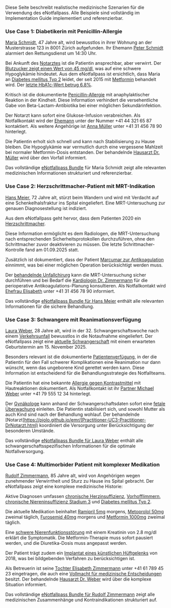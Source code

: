 Diese Seite beschreibt realistische medizinische Szenarien für die Verwendung des eNotfallpass. Alle Beispiele sind vollständig im Implementation Guide implementiert und referenzierbar.

### Use Case 1: Diabetikerin mit Penicillin-Allergie

[Maria Schmidt](https://pjolo.github.io/emr/Patient-UC1-Patient-MariaSchmidt.html), 47 Jahre alt, wird bewusstlos in ihrer Wohnung an der Musterstrasse 123 in 8001 Zürich aufgefunden. Ihr Ehemann [Peter Schmidt](https://pjolo.github.io/emr/RelatedPerson-PeterSchmidt.html) alarmiert den Rettungsdienst um 14:30 Uhr.

Bei Ankunft des [Notarztes](https://pjolo.github.io/emr/Practitioner-UC1-Practitioner-NotarztBecker.html) ist die Patientin ansprechbar, aber verwirrt. Der [Blutzucker zeigt einen Wert von 45 mg/dl](https://pjolo.github.io/emr/Observation-UC1-Observation-BloodGlucose-Emergency.html), was auf eine schwere Hypoglykämie hindeutet. Aus dem eNotfallpass ist ersichtlich, dass Maria an [Diabetes mellitus Typ 2](https://pjolo/emr/Condition-UC1-Condition-Diabetes.html) leidet, der seit 2015 mit [Metformin](/pjolo.github.io/emr/MedicationStatement-UC1-MedicationStatement-Metformin.html) behandelt wird. Der [letzte HbA1c-Wert betrug 6.8%](https://pjolo.github.io/emr/Observation-UC1-Observation-HbA1c.html).

Kritisch ist die dokumentierte [Penicillin-Allergie](https://pjolo.github.io/emr/AllergyIntolerance-UC1-AllergyIntolerance-Penicillin.html) mit anaphylaktischer Reaktion in der Kindheit. Diese Information verhindert die versehentliche Gabe von Beta-Lactam-Antibiotika bei einer möglichen Sekundärinfektion.

Der Notarzt kann sofort eine Glukose-Infusion verabreichen. Als Notfallkontakt wird der [Ehemann](https://pjolo.github.io/emr/RelatedPerson-UC1-RelatedPerson-PeterSchmidt.html) unter der Nummer +41 44 321 65 87 kontaktiert. Als weitere Angehörige ist [Anna Müller](https://pjolo.github.io/emr/RelatedPerson-UC1-RelatedPerson-AnnaMueller.html) unter +41 31 456 78 90 hinterlegt.

Die Patientin erholt sich schnell und kann nach Stabilisierung zu Hause bleiben. Die Hypoglykämie war vermutlich durch eine vergessene Mahlzeit bei normaler Metformin-Dosis entstanden. Der behandelnde [Hausarzt Dr. Müller](https://pjolo.github.io/emr/Practitioner-UC1-Practitioner-DrMueller.html) wird über den Vorfall informiert.

Das vollständige [eNotfallpass Bundle](https://pjolo.github.io/emr/Bundle-UC1-Bundle-emr-MariaSchmidt.html) für Maria Schmidt zeigt alle relevanten medizinischen Informationen strukturiert und referenzierbar.

### Use Case 2: Herzschrittmacher-Patient mit MRT-Indikation

[Hans Meier](https://pjolo.github.io/emr/Patient-UC2-Patient-HansMeier.html), 72 Jahre alt, stürzt beim Wandern und wird mit Verdacht auf eine Schenkelhalsfraktur ins Spital eingeliefert. Eine MRT-Untersuchung zur genauen Diagnosestellung ist indiziert.

Aus dem eNotfallpass geht hervor, dass dem Patienten 2020 ein [Herzschrittmacher](https://pjolo.github.io/emr/Device-UC2-Device-Herzschrittmacher.html).

Diese Information ermöglicht es dem Radiologen, die MRT-Untersuchung nach entsprechenden Sicherheitsprotokollen durchzuführen, ohne den Schrittmacher zuvor deaktivieren zu müssen. Die letzte Schrittmacher-Kontrolle fand am 01.09.2025 statt.

Zusätzlich ist dokumentiert, dass der Patient [Marcumar zur Antikoagulation](https://pjolo.github.io/emr/MedicationStatement-UC2-MedicationStatement-Marcumar.html) einnimmt, was bei einer möglichen Operation berücksichtigt werden muss. 

Der [behandelnde Unfallchirurg](https://pjolo.github.io/emr/Practitioner-DrUnfallchirurg.html) kann die MRT-Untersuchung sicher durchführen und bei Bedarf die [Kardiologin Dr. Zimmermann](https://pjolo.github.io/emr/Practitioner-DrKardiologe.html) für die perioperative Antikoagulations-Planung konsultieren. Als Notfallkontakt wird [Ehefrau Elisabeth](https://pjolo.github.io/emr/RelatedPerson-ElisabethMeier.html) unter +41 31 456 78 90 informiert.

Das vollständige [eNotfallpass Bundle für Hans Meier](https://pjolo.github.io/emr/Bundle-UC2-Bundle-emr-HansMeier.html) enthält alle relevanten Informationen für die sichere Behandlung.

### Use Case 3: Schwangere mit Reanimationsverfügung

[Laura Weber](https://pjolo.github.io/emr/Patient-UC2-Patient-LauraWeber.html), 28 Jahre alt, wird in der 32. Schwangerschaftswoche nach einem [Verkehrsunfall](https://pjolo.github.io/emr/Encounter-UC3-Encounter-Verkehrsunfall.html) bewusstlos in die Notaufnahme eingeliefert. Der eNotfallpass zeigt eine [aktuelle Schwangerschaft](https://pjolo.github.io/emr/Observation-UC3-Observation-Pregnancy.html) mit einem erwarteten Geburtstermin am 15. November 2025.

Besonders relevant ist die dokumentierte [Patientenverfügung](https://pjolo.github.io/emr/Consent-UC3-Consent-Resuscitation.html), in der die Patientin für den Fall schwerer Komplikationen eine Reanimation nur dann wünscht, wenn das ungeborene Kind gerettet werden kann. Diese Information ist entscheidend für die Behandlungsstrategie des Notfallteams.

Die Patientin hat eine bekannte [Allergie gegen Kontrastmittel](https://pjolo.github.io/emr/AllergyIntolerance-UC3-AllergyIntolerance-Contrast.html) mit Hautreaktionen dokumentiert. Als Notfallkontakt ist ihr [Partner Michael Weber](RelatedPerson-UC3-RelatedPerson-MichaelWeber.html) unter +41 79 555 12 34 hinterlegt.

Der [Gynäkologe](Practitioner-UC3-Practitioner-DrGynaekologin.html) kann anhand der Schwangerschaftsdaten sofort eine [fetale Überwachung](https://pjolo.github.io/emr/Observation-UC3-Observation-FetalHeartRate.html) einleiten. Die Patientin stabilisiert sich, und sowohl Mutter als auch Kind sind nach der Behandlung wohlauf. Der behandelnde [Notarzt]https://pjolo.github.io/emr/(Practitioner-UC3-Practitioner-DrNotarzt.html) koordiniert die Versorgung unter Berücksichtigung der besonderen Umstände.

Das vollständige [eNotfallpass Bundle für Laura Weber](https://pjolo.github.io/emr/Bundle-UC3-Bundle-eNotfallpass-LauraWeber.html) enthält alle schwangerschaftsspezifischen Informationen für die optimale Notfallversorgung.


### Use Case 4: Multimorbider Patient mit komplexer Medikation

[Rudolf Zimmermann](https://pjolo.github.io/emr/Patient-UC4-Patient-RudolfZimmermann.html), 85 Jahre alt, wird von Angehörigen wegen zunehmender Verwirrtheit und Sturz zu Hause ins Spital gebracht. Der eNotfallpass zeigt eine komplexe medizinische Historie:

Aktive Diagnosen umfassen [chronische Herzinsuffizienz](https://pjolo.github.io/emr/Condition-UC4-Condition-HeartFailure.html), [Vorhofflimmern](https://pjolo.github.io/emr/Condition-AtrialFibrillation.html), [chronische Niereninsuffizienz Stadium 3](https://pjolo.github.io/emr/Condition-UC4-Condition-ChronicKidneyDisease.html) und [Diabetes mellitus Typ 2](https://pjolo.github.io/emr/Condition-UC4-Condition-DiabetesRudolf.html).

Die aktuelle Medikation beinhaltet [Ramipril 5mg](https://pjolo.github.io/emr/MedicationStatement-UC4-MedicationStatement-Ramipril.html) morgens, [Metoprolol 50mg](https://pjolo.github.io/emr/MedicationStatement-Metoprolol.html) zweimal täglich, [Furosemid 40mg](https://pjolo.github.io/emr/MedicationStatement-UC4-MedicationStatement-Furosemid.html) morgens und [Metformin 1000mg](https://pjolo.github.io/emr/MedicationStatement-UC4-MedicationStatement-MetforminRudolf.html) zweimal täglich.

Eine [schwere Nierenfunktionsstörung](https://pjolo.github.io/emr/Observation-UC4-Observation-CreatinineLevel.html) mit einem Kreatinin von 2.8 mg/dl erklärt die Symptomatik. Die Metformin-Therapie muss sofort pausiert werden, und die Diuretika-Dosis muss angepasst werden.

Der Patient trägt zudem ein [Implantat eines künstlichen Hüftgelenks](https://pjolo.github.io/emr/Device-UC4-Device-HipProsthesis.html) von 2018, was bei bildgebenden Verfahren zu berücksichtigen ist.

Als Betreuerin ist seine [Tochter Elisabeth Zimmermann](https://pjolo.github.io/emr/RelatedPerson-UC4-RelatedPerson-ElisabethZimmermann.html) unter +41 61 789 45 23 eingetragen, die auch eine [Vollmacht für medizinische Entscheidungen](https://pjolo.github.io/emr/Consent-UC4-Consent-MedicalPowerOfAttorney.html) besitzt. Der behandelnde [Hausarzt Dr. Weber](https://pjolo.github.io/emr/Practitioner-UC4-Practitioner-DrWeber.html) wird über die komplexe Situation informiert.

Das vollständige [eNotfallpass Bundle für Rudolf Zimmermann](https://pjolo.github.io/emr/Bundle-UC4-Bundle-emr-RudolfZimmermann.html) zeigt alle medizinischen Zusammenhänge und Kontraindikationen strukturiert auf.


